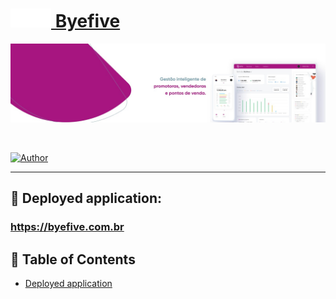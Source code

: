# [<img src=".github/images/logoByefive.png" width="65" height="30" /> Byefive](https://www.google.com/)

<p align="center">
   <img src=".github/images/bannerByefive.jpeg" />
</p>

<br />

<!-- <p align="center">
   <img src=".github/images/desktop-home.png" width="575" style="margin-right: 10px; margin-bottom: 5rem"/>
   <img src=".github/images/mobile-home.png" width="200" />
</p> -->

[![Author](https://img.shields.io/badge/author-GabrielVarela-a71680?style=flat-square)](https://github.com/gabrielvrl)

---

## :rocket: Deployed application:

### https://byefive.com.br

## :pushpin: Table of Contents

-   [Deployed application](#rocket-deployed-application)
